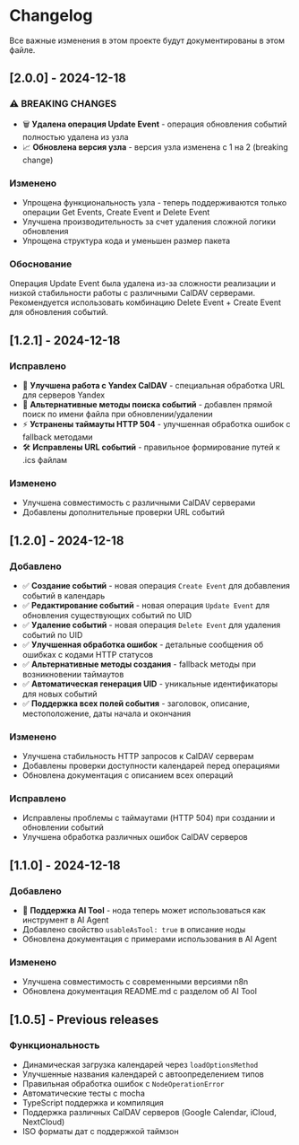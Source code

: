 # Changelog

Все важные изменения в этом проекте будут документированы в этом файле.

## [2.0.0] - 2024-12-18

### ⚠️ BREAKING CHANGES
- 🗑️ **Удалена операция Update Event** - операция обновления событий полностью удалена из узла
- 📈 **Обновлена версия узла** - версия узла изменена с 1 на 2 (breaking change)

### Изменено
- Упрощена функциональность узла - теперь поддерживаются только операции Get Events, Create Event и Delete Event
- Улучшена производительность за счет удаления сложной логики обновления
- Упрощена структура кода и уменьшен размер пакета

### Обоснование
Операция Update Event была удалена из-за сложности реализации и низкой стабильности работы с различными CalDAV серверами. Рекомендуется использовать комбинацию Delete Event + Create Event для обновления событий.

## [1.2.1] - 2024-12-18

### Исправлено
- 🐛 **Улучшена работа с Yandex CalDAV** - специальная обработка URL для серверов Yandex
- 🔄 **Альтернативные методы поиска событий** - добавлен прямой поиск по имени файла при обновлении/удалении
- ⚡ **Устранены таймауты HTTP 504** - улучшенная обработка ошибок с fallback методами
- 🛠️ **Исправлены URL событий** - правильное формирование путей к .ics файлам

### Изменено
- Улучшена совместимость с различными CalDAV серверами
- Добавлены дополнительные проверки URL событий

## [1.2.0] - 2024-12-18

### Добавлено
- ✅ **Создание событий** - новая операция `Create Event` для добавления событий в календарь
- ✅ **Редактирование событий** - новая операция `Update Event` для обновления существующих событий по UID
- ✅ **Удаление событий** - новая операция `Delete Event` для удаления событий по UID
- ✅ **Улучшенная обработка ошибок** - детальные сообщения об ошибках с кодами HTTP статусов
- ✅ **Альтернативные методы создания** - fallback методы при возникновении таймаутов
- ✅ **Автоматическая генерация UID** - уникальные идентификаторы для новых событий
- ✅ **Поддержка всех полей события** - заголовок, описание, местоположение, даты начала и окончания

### Изменено
- Улучшена стабильность HTTP запросов к CalDAV серверам
- Добавлены проверки доступности календарей перед операциями
- Обновлена документация с описанием всех операций

### Исправлено
- Исправлены проблемы с таймаутами (HTTP 504) при создании и обновлении событий
- Улучшена обработка различных ошибок CalDAV серверов

## [1.1.0] - 2024-12-18

### Добавлено
- 🤖 **Поддержка AI Tool** - нода теперь может использоваться как инструмент в AI Agent
- Добавлено свойство `usableAsTool: true` в описание ноды
- Обновлена документация с примерами использования в AI Agent

### Изменено
- Улучшена совместимость с современными версиями n8n
- Обновлена документация README.md с разделом об AI Tool

## [1.0.5] - Previous releases

### Функциональность
- Динамическая загрузка календарей через `loadOptionsMethod`
- Улучшенные названия календарей с автоопределением типов
- Правильная обработка ошибок с `NodeOperationError`
- Автоматические тесты с mocha
- TypeScript поддержка и компиляция
- Поддержка различных CalDAV серверов (Google Calendar, iCloud, NextCloud)
- ISO форматы дат с поддержкой таймзон 